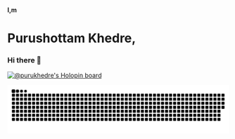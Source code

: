 #### I,m 
# Purushottam Khedre,
### Hi there 👋

[![@purukhedre's Holopin board](https://holopin.me/purukhedre)](https://holopin.io/@purukhedre)

<!--
**puru-khedre/puru-khedre** is a ✨ _special_ ✨ repository because its `README.md` (this file) appears on your GitHub profile.

Here are some ideas to get you started:

- 🔭 I’m currently working on ...
- 🌱 I’m currently learning ...
- 👯 I’m looking to collaborate on ...
- 🤔 I’m looking for help with ...
- 💬 Ask me about ...
- 📫 How to reach me: ...
- 😄 Pronouns: ...
- ⚡ Fun fact: ...
-->

<picture>
  <source media="(prefers-color-scheme: dark)" srcset="github-snake-dark.svg" />
  <source media="(prefers-color-scheme: light)" srcset="github-snake.svg" />
  <img alt="github-snake" src="https://raw.githubusercontent.com/puru-khedre/puru-khedre/output/github-snake.svg" />
</picture>
